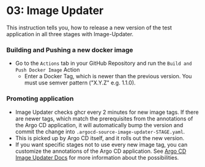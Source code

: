 # 03: Image Updater

This instruction tells you, how to release a new version of the test application in all three stages
with Image-Updater.


### Building and Pushing a new docker image
* Go to the `Actions` tab in your GitHub Repository and run the `Build and Push Docker Image` Action
  * Enter a Docker Tag, which is newer than the previous version. You must use semver pattern ("X.Y.Z" e.g. 1.1.0).

### Promoting application
* Image Updater checks ghcr every 2 minutes for new image tags. If there are newer tags, which match the
  prerequisites from the annotations of the Argo CD application, it will automatically bump the version and
  commit the change into `.argocd-source-image-updater-STAGE.yaml`.
* This is picked up by Argo CD itself, and it rolls out the new version.
* If you want specific stages not to use every new image tag, you can customize the annotations of the Argo CD
  application. See [Argo CD Image Updater Docs](https://argocd-image-updater.readthedocs.io/en/stable/basics/update-strategies/)
  for more information about the possibilities.
